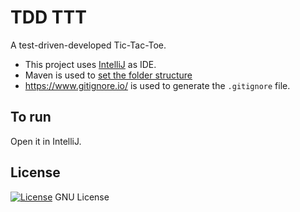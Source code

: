 # TDD TTT

A test-driven-developed Tic-Tac-Toe.

* This project uses [IntelliJ](https://www.jetbrains.com/idea/) as IDE.
* Maven is used to [set the folder structure](https://www.jetbrains.com/idea/help/getting-started-with-maven.html)
* https://www.gitignore.io/ is used to generate the `.gitignore` file.

## To run

Open it in IntelliJ.

## License

[![License](https://img.shields.io/badge/gnu-license-green.svg?style=flat)](https://opensource.org/licenses/GPL-2.0)
GNU License

